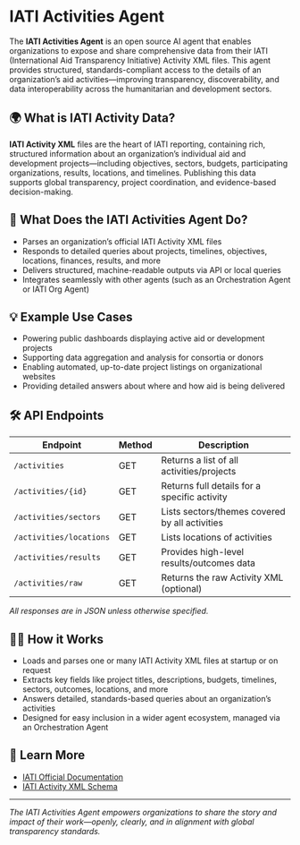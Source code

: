 # IATI Activities Agent

The **IATI Activities Agent** is an open source AI agent that enables organizations to expose and share comprehensive data from their IATI (International Aid Transparency Initiative) Activity XML files. This agent provides structured, standards-compliant access to the details of an organization’s aid activities—improving transparency, discoverability, and data interoperability across the humanitarian and development sectors.

## 🌍 What is IATI Activity Data?

**IATI Activity XML** files are the heart of IATI reporting, containing rich, structured information about an organization’s individual aid and development projects—including objectives, sectors, budgets, participating organizations, results, locations, and timelines. Publishing this data supports global transparency, project coordination, and evidence-based decision-making.

## 🤖 What Does the IATI Activities Agent Do?

- Parses an organization’s official IATI Activity XML files
- Responds to detailed queries about projects, timelines, objectives, locations, finances, results, and more
- Delivers structured, machine-readable outputs via API or local queries
- Integrates seamlessly with other agents (such as an Orchestration Agent or IATI Org Agent)

## 💡 Example Use Cases

- Powering public dashboards displaying active aid or development projects
- Supporting data aggregation and analysis for consortia or donors
- Enabling automated, up-to-date project listings on organizational websites
- Providing detailed answers about where and how aid is being delivered

## 🛠️ API Endpoints

| Endpoint                | Method | Description                                      |
|-------------------------|--------|--------------------------------------------------|
| `/activities`           | GET    | Returns a list of all activities/projects        |
| `/activities/{id}`      | GET    | Returns full details for a specific activity     |
| `/activities/sectors`   | GET    | Lists sectors/themes covered by all activities   |
| `/activities/locations` | GET    | Lists locations of activities                    |
| `/activities/results`   | GET    | Provides high-level results/outcomes data        |
| `/activities/raw`       | GET    | Returns the raw Activity XML (optional)          |

_All responses are in JSON unless otherwise specified._

## 👩‍💻 How it Works

- Loads and parses one or many IATI Activity XML files at startup or on request
- Extracts key fields like project titles, descriptions, budgets, timelines, sectors, outcomes, locations, and more
- Answers detailed, standards-based queries about an organization’s activities
- Designed for easy inclusion in a wider agent ecosystem, managed via an Orchestration Agent

## 🧠 Learn More

- [IATI Official Documentation](https://iatistandard.org)
- [IATI Activity XML Schema](https://iatistandard.org/en/iati-standard/203/activity-standard/iati-activities/iati-activity/)

---

*The IATI Activities Agent empowers organizations to share the story and impact of their work—openly, clearly, and in alignment with global transparency standards.*
